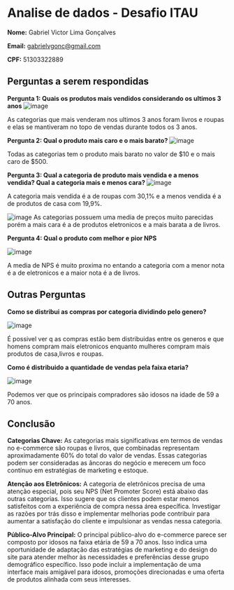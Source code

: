 # Analise de dados - Desafio ITAU

**Nome:** Gabriel Victor Lima Gonçalves

**Email:** gabrielvgonc@gmail.com

**CPF:** 51303322889



## Perguntas a serem respondidas

 **Pergunta 1: Quais os produtos mais vendidos considerando os ultimos 3 anos** 
![image](https://github.com/Netreck/Gabriel-Victor-Lima-Gon-alves/assets/89289878/dec17dc9-fdd8-4c8d-a969-23832513d80b)

As categorias que mais venderam nos ultimos 3 anos foram livros e roupas e elas se mantiveram no topo de vendas durante todos os 3 anos.
   
**Pergunta 2: Qual o produto mais caro e o mais barato?**
![image](https://github.com/Netreck/Gabriel-Victor-Lima-Gon-alves/assets/89289878/141ac6bc-c50d-4b62-90c0-c61ed28d10f8)

Todas as categorias tem o produto mais barato no valor de $10 e o mais caro de $500.

 **Pergunta 3: Qual a categoria de produto mais vendida e a menos vendida? Qual a categoria mais e menos cara?**
![image](https://github.com/Netreck/Gabriel-Victor-Lima-Gon-alves/assets/89289878/b9fcbaf1-f8bb-4ffd-ad42-f5b254bdc4d6)


   A categoria mais vendida é a de roupas com 30,1% e a menos vendida é a de produtos de casa com 19,9%.

   ![image](https://github.com/Netreck/Gabriel-Victor-Lima-Gon-alves/assets/89289878/a80df98c-8de8-49e1-9aae-40ab20ef8f23)
  As categorias possuem uma media de preços muito parecidas porém a mais cara é a de produtos eletronicos e a mais barata a de livros.


  
 **Pergunta 4: Qual o produto com melhor e pior NPS** 

 ![image](https://github.com/Netreck/Gabriel-Victor-Lima-Gon-alves/assets/89289878/8245e04b-5c3e-4256-b082-deadc88ac24b)

A media de NPS é muito proxima no entando a categoria com a menor nota é a de eletronicos e a maior nota é a de livros.
   

## Outras Perguntas
**Como se distribui as compras por categoria dividindo pelo genero?**

![image](https://github.com/Netreck/Gabriel-Victor-Lima-Gon-alves/assets/89289878/51aa40e4-ee92-480c-9982-a376094e4636)

É possivel ver q as compras estão bem distribuidas entre os generos e que homens compram mais eletronicos enquanto mulheres compram mais produtos de casa,livros e roupas.

**Como é distribuido a quantidade de vendas pela faixa etaria?**

![image](https://github.com/Netreck/Gabriel-Victor-Lima-Gon-alves/assets/89289878/dcf45ca5-1269-4e63-b7e5-aa7b5c09fa6e)

Podemos ver que os principais compradores são idosos na idade de 59 a 70 anos.
## Conclusão
 **Categorias Chave:**
As categorias mais significativas em termos de vendas no e-commerce são roupas e livros, que combinadas representam aproximadamente 60% do total do valor de vendas. Essas categorias podem ser consideradas as âncoras do negócio e merecem um foco contínuo em estratégias de marketing e estoque.

**Atenção aos Eletrônicos:**
A categoria de eletrônicos precisa de uma atenção especial, pois seu NPS (Net Promoter Score) está abaixo das outras categorias. Isso sugere que os clientes podem estar menos satisfeitos com a experiência de compra nessa área específica. Investigar as razões por trás disso e implementar melhorias pode contribuir para aumentar a satisfação do cliente e impulsionar as vendas nessa categoria.

**Público-Alvo Principal:**
O principal público-alvo do e-commerce parece ser composto por idosos na faixa etária de 59 a 70 anos. Isso indica uma oportunidade de adaptação das estratégias de marketing e do design do site para atender melhor às necessidades e preferências desse grupo demográfico específico. Isso pode incluir a implementação de uma interface mais amigável para idosos, promoções direcionadas e uma oferta de produtos alinhada com seus interesses.

